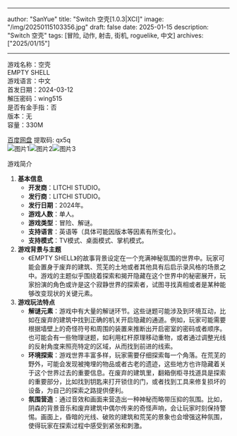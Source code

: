 
---
author: "SanYue"
title: "Switch 空壳[1.0.3|XCI]"
image: "/img/20250115103356.jpg"
draft: false
date: 2025-01-15
description: "Switch 空壳"
tags: [冒险, 动作, 射击, 街机, roguelike, 中文]
archives: ["2025/01/15"]

---

游戏名称：空壳   
EMPTY SHELL    
游戏语言：中文  
首发日期：2024-03-12  
解压密码：wing515  
是否有金手指：否  
版本：无   
容量：330M

[百度网盘](https://pan.baidu.com/s/1vzZwI90TEhPio4vKbkJJWg) 提取码: qx5q  
![图片1](/img/0fb55c.jpg)![图片2](/img/6be1d8.jpg)![图片3](/img/7080bf.jpg)  

游戏简介  
1. **基本信息**
   - **开发商**：LITCHI STUDIO。
   - **发行商**：LITCHI STUDIO。
   - **发行日期**：2024年。
   - **游戏人数**：单人。
   - **游戏类型**：冒险、解谜。
   - **支持语言**：英语等（具体可能因版本等因素有所变化）。
   - **支持模式**：TV模式、桌面模式、掌机模式。
2. **游戏背景与主题**
   - 《EMPTY SHELL》的故事背景设定在一个充满神秘氛围的世界中。玩家可能会置身于废弃的建筑、荒芜的土地或者其他具有后启示录风格的场景之中。游戏的主题似乎围绕着探索和揭开隐藏在这个世界中的秘密展开，玩家扮演的角色或许是这个寂静世界的探索者，试图寻找真相或者是某种能够改变现状的关键元素。
3. **游戏玩法特点**
   - **解谜元素**：游戏中有大量的解谜环节。这些谜题可能涉及到环境互动，比如在废弃的建筑中找到正确的机关开启隐藏的通道。例如，玩家可能需要根据墙壁上的奇怪符号和周围的装置来推断出开启密室的密码或者顺序。也可能会有一些物理谜题，如利用杠杆原理移动重物，或者通过调整光线的反射角度来照亮特定的区域，从而找到前进的线索。
   - **环境探索**：游戏世界丰富多样，玩家需要仔细探索每一个角落。在荒芜的野外，可能会发现被掩埋的物品或者古老的遗迹，这些地方也许隐藏着关于这个世界过去的重要信息。在废弃的建筑里，翻箱倒柜寻找道具是探索的重要部分，比如找到钥匙来打开锁住的门，或者找到工具来修复损坏的设备，为自己的探索之路提供便利。
   - **氛围营造**：通过音效和画面来营造出一种神秘而略带压抑的氛围。比如，阴森的背景音乐和废弃建筑中偶尔传来的奇怪声响，会让玩家时刻保持警惕。画面上，昏暗的光线、破败的建筑和荒芜的景象也会增强这种氛围，使得玩家在探索过程中感受到紧张和刺激。
